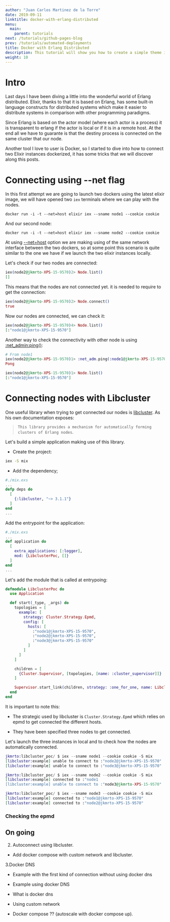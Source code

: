```yaml
---
author: "Juan Carlos Martinez de la Torre"
date: 2019-09-11
linktitle: docker-with-erlang-distributed
menu:
  main:
    parent: tutorials
next: /tutorials/github-pages-blog
prev: /tutorials/automated-deployments
title: Docker with Erlang Distributed
description: This tutorial will show you how to create a simple theme in Hugo.
weight: 10
---
```


# Intro 

Last days I have been diving a little into the wonderful world of Erlang distributed. Elixir, thanks to that it is based on Erlang, has some built-in language constructs for distributed systems which make it easier to distribute systems in comparison with other programming paradigms.

Since Erlang is based on the actor model (where each actor is a process) it is transparent to erlang if the actor is local or if it is in a remote host. At the end all we have to guarante is that the destiny process is connected on the same cluster that our node.

Another tool I love to user is Docker, so I started to dive into how to connect two Elixir instances dockerized, it has some tricks that we will discover along this posts.

# Connecting using --net flag

In this first attempt we are going to launch two dockers using the latest elixir image, we will have opened two `iex` terminals where we can play with the nodes.

```console
docker run -i -t --net=host elixir iex --sname node1 --cookie cookie
```
And our second node:
``` console
docker run -i -t --net=host elixir iex --sname node2 --cookie cookie
```

 At using [--net=host](https://docs.docker.com/network/host/) option we are making using of the same network interface between the two dockers, so at some point this scenario is quite similar to the one we have if we launch the two elixir instances locally.

Let's check if our two nodes are connected:

```Elixir
iex(node2@jkmrto-XPS-15-9570)2> Node.list()
[]
```
This means that the nodes are not connected yet. it is needed to require to get the connection:

```Elixir
iex(node2@jkmrto-XPS-15-9570)2> Node.connect()
true
```

Now our nodes are connected, we can check it:

```Elixir
iex(node2@jkmrto-XPS-15-9570)4> Node.list()   
[:"node1@jkmrto-XPS-15-9570"]
```

Another way to check the connectivity with other node is using [:net_admin:ping()](http://erlang.org/doc/man/net_adm.html#ping-1):

```elixir
# From node1
iex(node2@jkmrto-XPS-15-9570)1> :net_adm.ping(:node1@jkmrto-XPS-15-9570)
Pong

iex(node2@jkmrto-XPS-15-9570)1> Node.list() 
[:"node1@jkmrto-XPS-15-9570"]
```

# Connecting nodes with Libcluster

One useful library when trying to get connected our nodes is [libcluster](https://github.com/bitwalker/libcluster). As his own documentation exposes:
> `This library provides a mechanism for automatically forming clusters of Erlang nodes`.

Let's build a simple application making use of this library. 
- Create the project:

```Bash
iex -S mix
```

- Add the dependency;
```Elixir
#./mix.exs
...
defp deps do
  [
    {:libcluster, "~> 3.1.1"}
  ]
end
...
```

Add the entrypoint for the application: 

```Elixir
#./mix.exs
...
def application do
  [
    extra_applications: [:logger],
    mod: {LibclusterPoc, []}
  ]
end
...
```

Let's add the module that is called at entrypoing:

```Elixir
defmodule LibclusterPoc do
  use Application

  def start(_type, _args) do
    topologies = [
      example: [
        strategy: Cluster.Strategy.Epmd,
        config: [
          hosts: [
            :"node1@jkmrto-XPS-15-9570",
            :"node2@jkmrto-XPS-15-9570",
            :"node3@jkmrto-XPS-15-9570"
          ]
        ]
      ]
    ]

    children = [
      {Cluster.Supervisor, [topologies, [name: :cluster_supervisor]]}
    ]

    Supervisor.start_link(children, strategy: :one_for_one, name: LibclusterPoc)
  end
end
```

It is important to note this:

- The strategic used by libcluster is `Cluster.Strategy.Epmd` which relies on epmd to get connected the different hosts. 

- They have been specified three nodes to get connected.

Let's launch the three instances in local and to check how the nodes are automatically connected.


```Elixir
jkmrto:libcluster_poc/ $ iex --sname node1 --cookie cookie -S mix
[libcluster:example] unable to connect to :"node2@jkmrto-XPS-15-9570"
[libcluster:example] unable to connect to :"node3@jkmrto-XPS-15-9570"
```

```Elixir
jkmrto:libcluster_poc/ $ iex --sname node2 --cookie cookie -S mix                         
[libcluster:example] connected to :"node1
[libcluster:example] unable to connect to :"node3@jkmrto-XPS-15-9570"
```

```Elixir
jkmrto:libcluster_poc/ $ iex --sname node3 --cookie cookie -S mix                         
[libcluster:example] connected to :"node1@jkmrto-XPS-15-9570"
[libcluster:example] connected to :"node2@jkmrto-XPS-15-9570"
```

### Checking the epmd

## On going

2. Autoconnect using libcluster.

 - Add docker compose with custom network and libcluster.  

 3.Docker DNS

 - Example  with the first kind of connection without using docker dns

 - Example using docker DNS
 
 - What is docker dns
 
 - Using custom network 
 
 - Docker compose ?? (autoscale with docker compose up).
